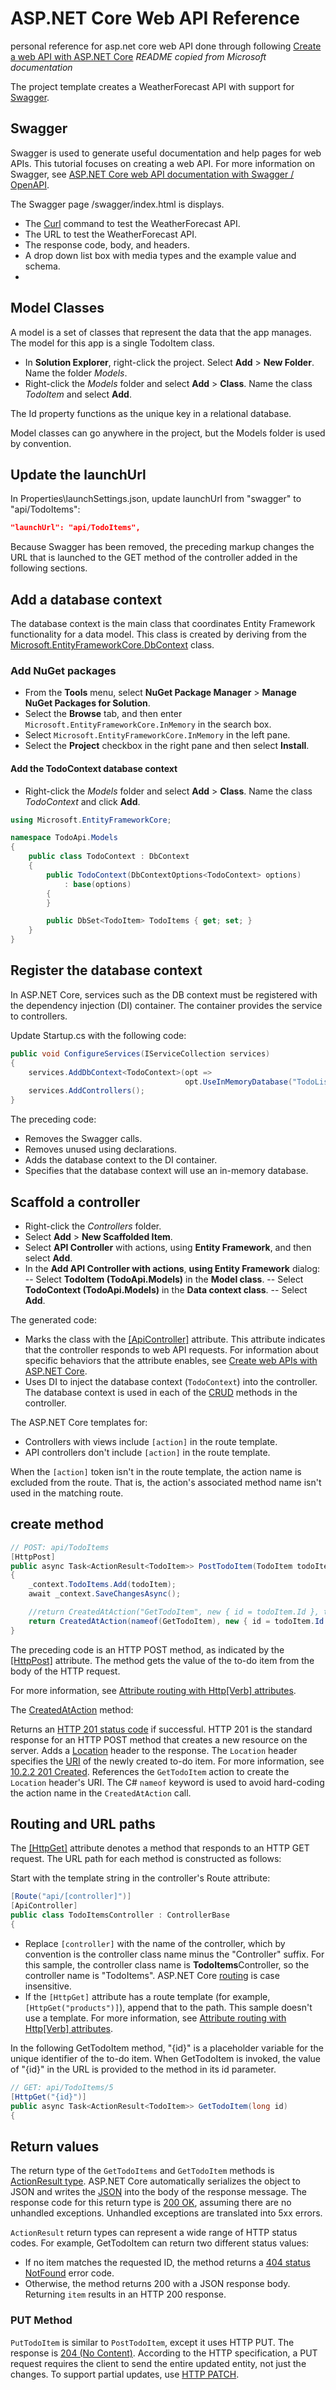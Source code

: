 # ASP.NET Core Web API Reference
personal reference for asp.net core web API
done through following [Create a web API with ASP.NET Core](https://docs.microsoft.com/en-us/aspnet/core/tutorials/first-web-api?view=aspnetcore-5.0&tabs=visual-studio)
*README copied from Microsoft documentation*

The project template creates a WeatherForecast API with support for [Swagger](https://docs.microsoft.com/en-us/aspnet/core/tutorials/web-api-help-pages-using-swagger?view=aspnetcore-5.0).

## Swagger 

Swagger is used to generate useful documentation and help pages for web APIs. This tutorial focuses on creating a web API. For more information on Swagger, see [ASP.NET Core web API documentation with Swagger / OpenAPI](https://docs.microsoft.com/en-us/aspnet/core/tutorials/web-api-help-pages-using-swagger?view=aspnetcore-5.0).

The Swagger page /swagger/index.html is displays.
- The [Curl](https://curl.haxx.se/) command to test the WeatherForecast API.
- The URL to test the WeatherForecast API.
- The response code, body, and headers.
- A drop down list box with media types and the example value and schema.
- 
## Model Classes

A model is a set of classes that represent the data that the app manages. The model for this app is a single TodoItem class.
- In **Solution Explorer**, right-click the project. Select **Add** > **New Folder**. Name the folder *Models*.
- Right-click the *Models* folder and select **Add** > **Class**. Name the class *TodoItem* and select **Add**.

The Id property functions as the unique key in a relational database.

Model classes can go anywhere in the project, but the Models folder is used by convention.

## Update the launchUrl
In Properties\launchSettings.json, update launchUrl from "swagger" to "api/TodoItems":
```json
"launchUrl": "api/TodoItems",
```
Because Swagger has been removed, the preceding markup changes the URL that is launched to the GET method of the controller added in the following sections.

## Add a database context

The database context is the main class that coordinates Entity Framework functionality for a data model. This class is created by deriving from the [Microsoft.EntityFrameworkCore.DbContext](https://docs.microsoft.com/en-us/dotnet/api/microsoft.entityframeworkcore.dbcontext) class.

### Add NuGet packages
- From the **Tools** menu, select **NuGet Package Manager** > **Manage NuGet Packages for Solution**.
- Select the **Browse** tab, and then enter `Microsoft.EntityFrameworkCore.InMemory` in the search box.
- Select `Microsoft.EntityFrameworkCore.InMemory` in the left pane.
- Select the **Project** checkbox in the right pane and then select **Install**.

#### Add the TodoContext database context
- Right-click the *Models* folder and select **Add** > **Class**. Name the class *TodoContext* and click **Add**.

```c#
using Microsoft.EntityFrameworkCore;

namespace TodoApi.Models
{
    public class TodoContext : DbContext
    {
        public TodoContext(DbContextOptions<TodoContext> options)
            : base(options)
        {
        }

        public DbSet<TodoItem> TodoItems { get; set; }
    }
}
```

## Register the database context

In ASP.NET Core, services such as the DB context must be registered with the dependency injection (DI) container. The container provides the service to controllers.

Update Startup.cs with the following code:
```c#
public void ConfigureServices(IServiceCollection services)
{
    services.AddDbContext<TodoContext>(opt =>
                                       opt.UseInMemoryDatabase("TodoList"));
    services.AddControllers();
}
```

The preceding code:

- Removes the Swagger calls.
- Removes unused using declarations.
- Adds the database context to the DI container.
 - Specifies that the database context will use an in-memory database.

## Scaffold a controller

- Right-click the *Controllers* folder.
- Select **Add** > **New Scaffolded Item**.
- Select **API Controller** with actions, using **Entity Framework**, and then select **Add**.
- In the **Add API Controller with actions**, **using Entity Framework** dialog:
-- Select **TodoItem (TodoApi.Models)** in the **Model class**.
-- Select **TodoContext (TodoApi.Models)** in the **Data context class**.
-- Select **Add**.

The generated code:
- Marks the class with the [[ApiController]](https://docs.microsoft.com/en-us/dotnet/api/microsoft.aspnetcore.mvc.apicontrollerattribute) attribute. This attribute indicates that the controller responds to web API requests. For information about specific behaviors that the attribute enables, see [Create web APIs with ASP.NET Core](https://docs.microsoft.com/en-us/aspnet/core/web-api/?view=aspnetcore-5.0).
- Uses DI to inject the database context (`TodoContext`) into the controller. The database context is used in each of the [CRUD](https://wikipedia.org/wiki/Create,_read,_update_and_delete) methods in the controller.

The ASP.NET Core templates for:
- Controllers with views include `[action]` in the route template.
- API controllers don't include `[action]` in the route template.

When the `[action]` token isn't in the route template, the action name is excluded from the route. That is, the action's associated method name isn't used in the matching route.

## create method

```c#
// POST: api/TodoItems
[HttpPost]
public async Task<ActionResult<TodoItem>> PostTodoItem(TodoItem todoItem)
{
    _context.TodoItems.Add(todoItem);
    await _context.SaveChangesAsync();

    //return CreatedAtAction("GetTodoItem", new { id = todoItem.Id }, todoItem);
    return CreatedAtAction(nameof(GetTodoItem), new { id = todoItem.Id }, todoItem);
}
```
The preceding code is an HTTP POST method, as indicated by the [[HttpPost]](https://docs.microsoft.com/en-us/dotnet/api/microsoft.aspnetcore.mvc.httppostattribute) attribute. The method gets the value of the to-do item from the body of the HTTP request.

For more information, see [Attribute routing with Http[Verb] attributes](https://docs.microsoft.com/en-us/aspnet/core/mvc/controllers/routing?view=aspnetcore-5.0#attribute-routing-with-httpverb-attributes).

The [CreatedAtAction](https://docs.microsoft.com/en-us/dotnet/api/microsoft.aspnetcore.mvc.controllerbase.createdataction) method:

Returns an [HTTP 201 status code](https://developer.mozilla.org/docs/Web/HTTP/Status/201) if successful. HTTP 201 is the standard response for an HTTP POST method that creates a new resource on the server.
Adds a [Location](https://developer.mozilla.org/docs/Web/HTTP/Headers/Location) header to the response. The `Location` header specifies the [URI](https://developer.mozilla.org/docs/Glossary/URI) of the newly created to-do item. For more information, see [10.2.2 201 Created](https://www.w3.org/Protocols/rfc2616/rfc2616-sec10.html).
References the `GetTodoItem` action to create the `Location` header's URI. The C# `nameof` keyword is used to avoid hard-coding the action name in the `CreatedAtAction` call.

## Routing and URL paths

The [[HttpGet]](https://docs.microsoft.com/en-us/dotnet/api/microsoft.aspnetcore.mvc.httpgetattribute) attribute denotes a method that responds to an HTTP GET request. The URL path for each method is constructed as follows:

Start with the template string in the controller's Route attribute:
```c#
[Route("api/[controller]")]
[ApiController]
public class TodoItemsController : ControllerBase
{
```
- Replace `[controller]` with the name of the controller, which by convention is the controller class name minus the "Controller" suffix. For this sample, the controller class name is **TodoItems**Controller, so the controller name is "TodoItems". ASP.NET Core [routing](https://docs.microsoft.com/en-us/aspnet/core/mvc/controllers/routing?view=aspnetcore-5.0) is case insensitive.
- If the `[HttpGet]` attribute has a route template (for example, `[HttpGet("products")]`), append that to the path. This sample doesn't use a template. For more information, see [Attribute routing with Http[Verb] attributes](https://docs.microsoft.com/en-us/aspnet/core/mvc/controllers/routing?view=aspnetcore-5.0#attribute-routing-with-httpverb-attributes).

In the following GetTodoItem method, "{id}" is a placeholder variable for the unique identifier of the to-do item. When GetTodoItem is invoked, the value of "{id}" in the URL is provided to the method in its id parameter.
```c#
// GET: api/TodoItems/5
[HttpGet("{id}")]
public async Task<ActionResult<TodoItem>> GetTodoItem(long id)
{
```

## Return values

The return type of the `GetTodoItems` and `GetTodoItem` methods is [ActionResult<T> type](https://docs.microsoft.com/en-us/aspnet/core/web-api/action-return-types?view=aspnetcore-5.0#actionresultt-type). ASP.NET Core automatically serializes the object to JSON and writes the [JSON](https://www.json.org/) into the body of the response message. The response code for this return type is [200 OK](https://developer.mozilla.org/docs/Web/HTTP/Status/200), assuming there are no unhandled exceptions. Unhandled exceptions are translated into 5xx errors.

`ActionResult` return types can represent a wide range of HTTP status codes. For example, GetTodoItem can return two different status values:
- If no item matches the requested ID, the method returns a [404 status](https://developer.mozilla.org/docs/Web/HTTP/Status/404) [NotFound](https://docs.microsoft.com/en-us/dotnet/api/microsoft.aspnetcore.mvc.controllerbase.notfound) error code.
- Otherwise, the method returns 200 with a JSON response body. Returning `item` results in an HTTP 200 response.

### PUT Method
`PutTodoItem` is similar to `PostTodoItem`, except it uses HTTP PUT. The response is [204 (No Content)](https://www.w3.org/Protocols/rfc2616/rfc2616-sec9.html). According to the HTTP specification, a PUT request requires the client to send the entire updated entity, not just the changes. To support partial updates, use [HTTP PATCH](https://docs.microsoft.com/en-us/dotnet/api/microsoft.aspnetcore.mvc.httppatchattribute).










